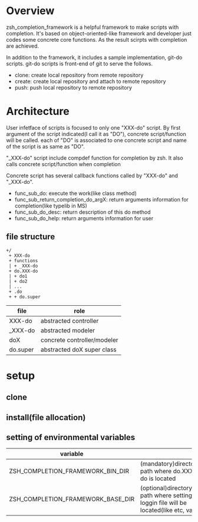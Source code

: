 # Overview
zsh_completion_framework is a helpful framework to make scripts with completion.
It's based on object-oriented-like framework and developer just codes some concrete core functions.
As the result scirpts with completion are achieved.

In addition to the framework, it includes a sample implementation, git-do scripts.
git-do scripts is front-end of git to serve the follows.
- clone: create local repository from remote repository
- create: create local repository and attach to remote repository
- push: push local repository to remote repository

# Architecture
User infetface of scripts is focused to only one "XXX-do" script.
By first argument of the script indicated(I call it as "DO"), concrete script/function will be called.
each of "DO" is associated to one concrete script and name of the script is as same as "DO".

"_XXX-do" script include compdef function for completion by zsh.
It also calls concrete script/function when completion 

Concrete script has several callback functions called by "XXX-do" and "_XXX-do".
- func_sub_do: execute the work(like class method) 
- func_sub_return_completion_do_argX: return arguments information for completion(like typelib in MS)
- func_sub_do_desc: return description of this do method
- func_sub_do_help: return arguments information for user

## file structure
    +/
     + XXX-do
     + functions
     | + _XXX-do
     + do.XXX-do
     | + do1
     | + do2
     | ...
     + .do
     + + do.super


|file|role|
|-|-|
|XXX-do|abstracted controller|
|_XXX-do|abstracted modeler|
|doX|concrete controller/modeler|
|do.super|abstracted doX super class|

# setup

## clone

## install(file allocation)

## setting of environmental variables
|variable|||
|-|-|-|
|ZSH_COMPLETION_FRAMEWORK_BIN_DIR|(mandatory)directory path where do.XXX-do is located||
|ZSH_COMPLETION_FRAMEWORK_BASE_DIR|(optional)directory path where setting, loggin file will be located(like etc, var)||

